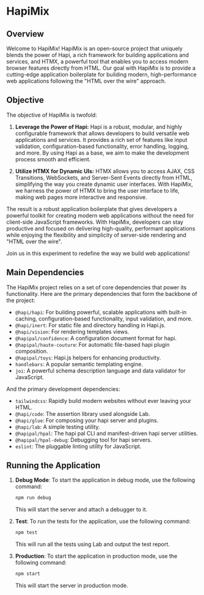 # HapiMix

## Overview

Welcome to HapiMix! HapiMix is an open-source project that uniquely blends the power of Hapi, a rich framework for building applications and services, and HTMX, a powerful tool that enables you to access modern browser features directly from HTML. Our goal with HapiMix is to provide a cutting-edge application boilerplate for building modern, high-performance web applications following the "HTML over the wire" approach.

## Objective

The objective of HapiMix is twofold:

1. **Leverage the Power of Hapi:** Hapi is a robust, modular, and highly configurable framework that allows developers to build versatile web applications and services. It provides a rich set of features like input validation, configuration-based functionality, error handling, logging, and more. By using Hapi as a base, we aim to make the development process smooth and efficient.

2. **Utilize HTMX for Dynamic UIs:** HTMX allows you to access AJAX, CSS Transitions, WebSockets, and Server-Sent Events directly from HTML, simplifying the way you create dynamic user interfaces. With HapiMix, we harness the power of HTMX to bring the user interface to life, making web pages more interactive and responsive.

The result is a robust application boilerplate that gives developers a powerful toolkit for creating modern web applications without the need for client-side JavaScript frameworks. With HapiMix, developers can stay productive and focused on delivering high-quality, performant applications while enjoying the flexibility and simplicity of server-side rendering and "HTML over the wire".

Join us in this experiment to redefine the way we build web applications!

## Main Dependencies

The HapiMix project relies on a set of core dependencies that power its functionality. Here are the primary dependencies that form the backbone of the project:

- `@hapi/hapi`: For building powerful, scalable applications with built-in caching, configuration-based functionality, input validation, and more.
- `@hapi/inert`: For static file and directory handling in Hapi.js.
- `@hapi/vision`: For rendering templates views.
- `@hapipal/confidence`: A configuration document format for hapi.
- `@hapipal/haute-couture`: For automatic file-based hapi plugin composition.
- `@hapipal/toys`: Hapi.js helpers for enhancing productivity.
- `handlebars`: A popular semantic templating engine.
- `joi`: A powerful schema description language and data validator for JavaScript.

And the primary development dependencies:

- `tailwindcss`: Rapidly build modern websites without ever leaving your HTML.
- `@hapi/code`: The assertion library used alongside Lab.
- `@hapi/glue`: For composing your hapi server and plugins.
- `@hapi/lab`: A simple testing utility.
- `@hapipal/hpal`: The hapi pal CLI and manifest-driven hapi server utilities.
- `@hapipal/hpal-debug`: Debugging tool for hapi servers.
- `eslint`: The pluggable linting utility for JavaScript.

## Running the Application

1. **Debug Mode**: To start the application in debug mode, use the following command:

   ```bash
   npm run debug
   ```

   This will start the server and attach a debugger to it.

2. **Test**: To run the tests for the application, use the following command:

   ```bash
   npm test
   ```

   This will run all the tests using Lab and output the test report.

3. **Production**: To start the application in production mode, use the following command:
   ```bash
   npm start
   ```
   This will start the server in production mode.
